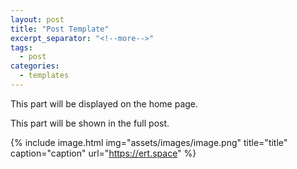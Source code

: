 ```yaml
---
layout: post
title: "Post Template"
excerpt_separator: "<!--more-->"
tags:
  - post
categories:
  - templates
---
```


This part will be displayed on the home page.

<!--more-->

This part will be shown in the full post.

{% include image.html
           img="assets/images/image.png"
           title="title"
           caption="caption"
           url="https://ert.space" %}
